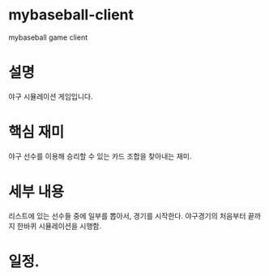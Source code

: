 # mybaseball-client
mybaseball game client

# 설명
야구 시뮬레이션 게임입니다. 

# 핵심 재미
야구 선수를 이용해 승리할 수 있는 카드 조합을 찾아내는 재미.

# 세부 내용
리스트에 있는 선수들 중에 일부를 뽑아서, 경기를 시작한다.
야구경기의 처음부터 끝까지 한바퀴 시뮬레이션을 시행함. 

# 일정.
